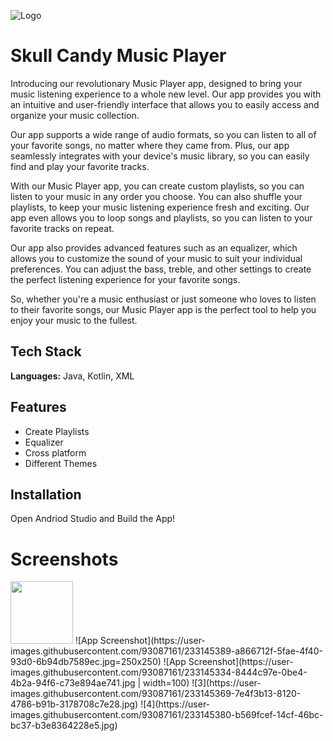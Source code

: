
![Logo](https://user-images.githubusercontent.com/93087161/233119399-cac94673-521f-4935-8144-3b2e53d2ef99.png)


# Skull Candy Music Player

Introducing our revolutionary Music Player app, designed to bring your music listening experience to a whole new level. Our app provides you with an intuitive and user-friendly interface that allows you to easily access and organize your music collection.

Our app supports a wide range of audio formats, so you can listen to all of your favorite songs, no matter where they came from. Plus, our app seamlessly integrates with your device's music library, so you can easily find and play your favorite tracks.

With our Music Player app, you can create custom playlists, so you can listen to your music in any order you choose. You can also shuffle your playlists, to keep your music listening experience fresh and exciting. Our app even allows you to loop songs and playlists, so you can listen to your favorite tracks on repeat.

Our app also provides advanced features such as an equalizer, which allows you to customize the sound of your music to suit your individual preferences. You can adjust the bass, treble, and other settings to create the perfect listening experience for your favorite songs.

So, whether you're a music enthusiast or just someone who loves to listen to their favorite songs, our Music Player app is the perfect tool to help you enjoy your music to the fullest.


## Tech Stack

**Languages:** Java, Kotlin, XML




## Features

- Create Playlists
- Equalizer
- Cross platform
- Different Themes


## Installation

Open Andriod Studio and Build the App!
    
# Screenshots

<img src="https://user-images.githubusercontent.com/93087161/233145389-a866712f-5fae-4f40-93d0-6b94db7589ec.jpg" width="100">
![App Screenshot](https://user-images.githubusercontent.com/93087161/233145389-a866712f-5fae-4f40-93d0-6b94db7589ec.jpg=250x250)
![App Screenshot](https://user-images.githubusercontent.com/93087161/233145334-8444c97e-0be4-4b2a-94f6-c73e894ae741.jpg | width=100)
![3](https://user-images.githubusercontent.com/93087161/233145369-7e4f3b13-8120-4786-b91b-3178708c7e28.jpg)
![4](https://user-images.githubusercontent.com/93087161/233145380-b569fcef-14cf-46bc-bc37-b3e8364228e5.jpg)

